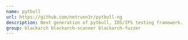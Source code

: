 ```yaml
---
name: pytbull
url: https://github.com/netrunn3r/pytbull-ng
description: Next generation of pytbull, IDS/IPS testing framework.
group: blackarch blackarch-scanner blackarch-fuzzer
---
```

